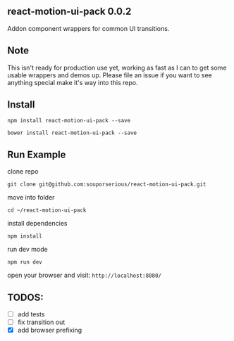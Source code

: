 ## react-motion-ui-pack 0.0.2

Addon component wrappers for common UI transitions.

## Note

This isn't ready for production use yet, working as fast as I can to get some usable wrappers and demos up. Please file an issue if you want to see anything special make it's way into this repo.

## Install

`npm install react-motion-ui-pack --save`

`bower install react-motion-ui-pack --save`

## Run Example

clone repo

`git clone git@github.com:souporserious/react-motion-ui-pack.git`

move into folder

`cd ~/react-motion-ui-pack`

install dependencies

`npm install`

run dev mode

`npm run dev`

open your browser and visit: `http://localhost:8080/`

## TODOS:

- [ ] add tests
- [ ] fix transition out
- [x] add browser prefixing